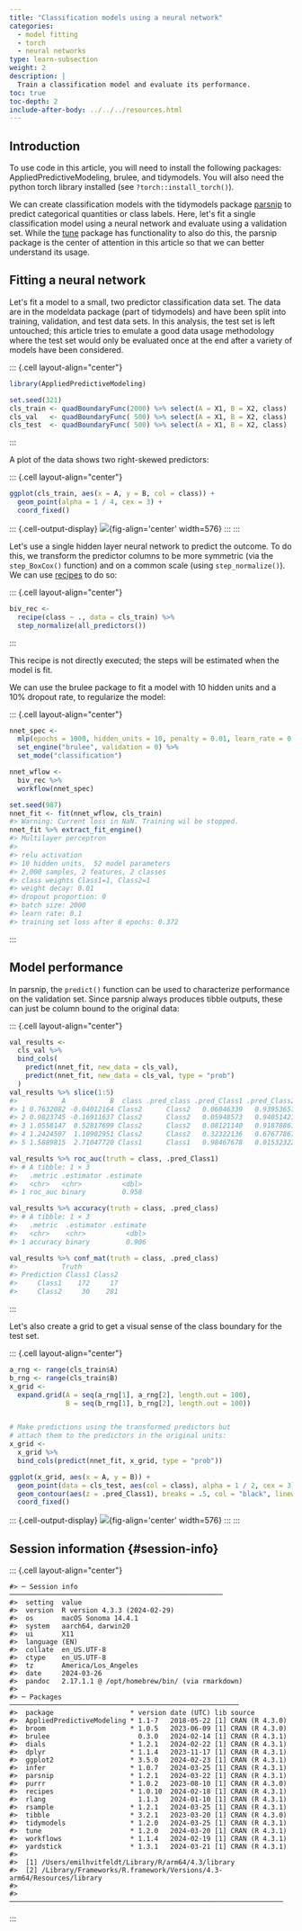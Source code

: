 ```yaml
---
title: "Classification models using a neural network"
categories:
  - model fitting
  - torch
  - neural networks
type: learn-subsection
weight: 2
description: | 
  Train a classification model and evaluate its performance.
toc: true
toc-depth: 2
include-after-body: ../../../resources.html
---
```









## Introduction

To use code in this article,  you will need to install the following packages: AppliedPredictiveModeling, brulee, and tidymodels. You will also need the python torch library installed (see `?torch::install_torch()`).

We can create classification models with the tidymodels package [parsnip](https://parsnip.tidymodels.org/) to predict categorical quantities or class labels. Here, let's fit a single classification model using a neural network and evaluate using a validation set. While the [tune](https://tune.tidymodels.org/) package has functionality to also do this, the parsnip package is the center of attention in this article so that we can better understand its usage. 

## Fitting a neural network


Let's fit a model to a small, two predictor classification data set. The data are in the modeldata package (part of tidymodels) and have been split into training, validation, and test data sets. In this analysis, the test set is left untouched; this article tries to emulate a good data usage methodology where the test set would only be evaluated once at the end after a variety of models have been considered. 



::: {.cell layout-align="center"}

```{.r .cell-code}
library(AppliedPredictiveModeling)

set.seed(321)
cls_train <- quadBoundaryFunc(2000) %>% select(A = X1, B = X2, class)
cls_val   <- quadBoundaryFunc( 500) %>% select(A = X1, B = X2, class)
cls_test  <- quadBoundaryFunc( 500) %>% select(A = X1, B = X2, class)
```
:::


A plot of the data shows two right-skewed predictors: 


::: {.cell layout-align="center"}

```{.r .cell-code}
ggplot(cls_train, aes(x = A, y = B, col = class)) + 
  geom_point(alpha = 1 / 4, cex = 3) + 
  coord_fixed()
```

::: {.cell-output-display}
![](figs/biv-plot-1.svg){fig-align='center' width=576}
:::
:::


Let's use a single hidden layer neural network to predict the outcome. To do this, we transform the predictor columns to be more symmetric (via the `step_BoxCox()` function) and on a common scale (using `step_normalize()`). We can use [recipes](https://recipes.tidymodels.org/) to do so:


::: {.cell layout-align="center"}

```{.r .cell-code}
biv_rec <- 
  recipe(class ~ ., data = cls_train) %>%
  step_normalize(all_predictors())
```
:::


This recipe is not directly executed; the steps will be estimated when the model is fit. 

We can use the brulee package to fit a model with 10 hidden units and a 10% dropout rate, to regularize the model:


::: {.cell layout-align="center"}

```{.r .cell-code}
nnet_spec <- 
  mlp(epochs = 1000, hidden_units = 10, penalty = 0.01, learn_rate = 0.1) %>% 
  set_engine("brulee", validation = 0) %>% 
  set_mode("classification")

nnet_wflow <- 
  biv_rec %>% 
  workflow(nnet_spec)

set.seed(987)
nnet_fit <- fit(nnet_wflow, cls_train)
#> Warning: Current loss in NaN. Training wil be stopped.
nnet_fit %>% extract_fit_engine()
#> Multilayer perceptron
#> 
#> relu activation
#> 10 hidden units,  52 model parameters
#> 2,000 samples, 2 features, 2 classes 
#> class weights Class1=1, Class2=1 
#> weight decay: 0.01 
#> dropout proportion: 0 
#> batch size: 2000 
#> learn rate: 0.1 
#> training set loss after 8 epochs: 0.372
```
:::


## Model performance

In parsnip, the `predict()` function can be used to characterize performance on the validation set. Since parsnip always produces tibble outputs, these can just be column bound to the original data: 


::: {.cell layout-align="center"}

```{.r .cell-code}
val_results <- 
  cls_val %>%
  bind_cols(
    predict(nnet_fit, new_data = cls_val),
    predict(nnet_fit, new_data = cls_val, type = "prob")
  )
val_results %>% slice(1:5)
#>           A           B  class .pred_class .pred_Class1 .pred_Class2
#> 1 0.7632082 -0.04012164 Class2      Class2   0.06046339   0.93953657
#> 2 0.9823745 -0.16911637 Class2      Class2   0.05948573   0.94051421
#> 3 1.0558147  0.52817699 Class2      Class2   0.08121140   0.91878861
#> 4 1.2424507  1.10902951 Class2      Class2   0.32322136   0.67677867
#> 5 1.5889815  2.71047720 Class1      Class1   0.98467678   0.01532322

val_results %>% roc_auc(truth = class, .pred_Class1)
#> # A tibble: 1 × 3
#>   .metric .estimator .estimate
#>   <chr>   <chr>          <dbl>
#> 1 roc_auc binary         0.958

val_results %>% accuracy(truth = class, .pred_class)
#> # A tibble: 1 × 3
#>   .metric  .estimator .estimate
#>   <chr>    <chr>          <dbl>
#> 1 accuracy binary         0.906

val_results %>% conf_mat(truth = class, .pred_class)
#>           Truth
#> Prediction Class1 Class2
#>     Class1    172     17
#>     Class2     30    281
```
:::


Let's also create a grid to get a visual sense of the class boundary for the test set.


::: {.cell layout-align="center"}

```{.r .cell-code}
a_rng <- range(cls_train$A)
b_rng <- range(cls_train$B)
x_grid <-
  expand.grid(A = seq(a_rng[1], a_rng[2], length.out = 100),
              B = seq(b_rng[1], b_rng[2], length.out = 100))


# Make predictions using the transformed predictors but 
# attach them to the predictors in the original units: 
x_grid <- 
  x_grid %>% 
  bind_cols(predict(nnet_fit, x_grid, type = "prob"))

ggplot(x_grid, aes(x = A, y = B)) + 
  geom_point(data = cls_test, aes(col = class), alpha = 1 / 2, cex = 3) +
  geom_contour(aes(z = .pred_Class1), breaks = .5, col = "black", linewidth = 1) + 
  coord_fixed()
```

::: {.cell-output-display}
![](figs/biv-boundary-1.svg){fig-align='center' width=576}
:::
:::




## Session information {#session-info}


::: {.cell layout-align="center"}

```
#> ─ Session info ─────────────────────────────────────────────────────
#>  setting  value
#>  version  R version 4.3.3 (2024-02-29)
#>  os       macOS Sonoma 14.4.1
#>  system   aarch64, darwin20
#>  ui       X11
#>  language (EN)
#>  collate  en_US.UTF-8
#>  ctype    en_US.UTF-8
#>  tz       America/Los_Angeles
#>  date     2024-03-26
#>  pandoc   2.17.1.1 @ /opt/homebrew/bin/ (via rmarkdown)
#> 
#> ─ Packages ─────────────────────────────────────────────────────────
#>  package                   * version date (UTC) lib source
#>  AppliedPredictiveModeling * 1.1-7   2018-05-22 [1] CRAN (R 4.3.0)
#>  broom                     * 1.0.5   2023-06-09 [1] CRAN (R 4.3.0)
#>  brulee                      0.3.0   2024-02-14 [1] CRAN (R 4.3.1)
#>  dials                     * 1.2.1   2024-02-22 [1] CRAN (R 4.3.1)
#>  dplyr                     * 1.1.4   2023-11-17 [1] CRAN (R 4.3.1)
#>  ggplot2                   * 3.5.0   2024-02-23 [1] CRAN (R 4.3.1)
#>  infer                     * 1.0.7   2024-03-25 [1] CRAN (R 4.3.1)
#>  parsnip                   * 1.2.1   2024-03-22 [1] CRAN (R 4.3.1)
#>  purrr                     * 1.0.2   2023-08-10 [1] CRAN (R 4.3.0)
#>  recipes                   * 1.0.10  2024-02-18 [1] CRAN (R 4.3.1)
#>  rlang                       1.1.3   2024-01-10 [1] CRAN (R 4.3.1)
#>  rsample                   * 1.2.1   2024-03-25 [1] CRAN (R 4.3.1)
#>  tibble                    * 3.2.1   2023-03-20 [1] CRAN (R 4.3.0)
#>  tidymodels                * 1.2.0   2024-03-25 [1] CRAN (R 4.3.1)
#>  tune                      * 1.2.0   2024-03-20 [1] CRAN (R 4.3.1)
#>  workflows                 * 1.1.4   2024-02-19 [1] CRAN (R 4.3.1)
#>  yardstick                 * 1.3.1   2024-03-21 [1] CRAN (R 4.3.1)
#> 
#>  [1] /Users/emilhvitfeldt/Library/R/arm64/4.3/library
#>  [2] /Library/Frameworks/R.framework/Versions/4.3-arm64/Resources/library
#> 
#> ────────────────────────────────────────────────────────────────────
```
:::

